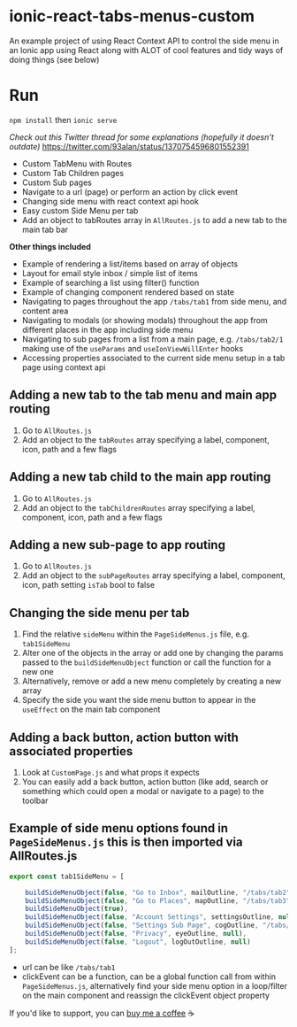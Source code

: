# ionic-react-tabs-menus-custom
An example project of using React Context API to control the side menu in an Ionic app using React along with ALOT of cool features and tidy ways of doing things (see below)

# Run
`npm install`
then
`ionic serve`

_Check out this Twitter thread for some explanations (hopefully it doesn't outdate)_
https://twitter.com/93alan/status/1370754596801552391

- Custom TabMenu with Routes
- Custom Tab Children pages
- Custom Sub pages
- Navigate to a url (page) or perform an action by click event
- Changing side menu with react context api hook
- Easy custom Side Menu per tab
- Add an object to tabRoutes array in `AllRoutes.js` to add a new tab to the main tab bar

__Other things included__
- Example of rendering a list/items based on array of objects
- Layout for email style inbox / simple list of items
- Example of searching a list using filter() function
- Example of changing component rendered based on state
- Navigating to pages throughout the app `/tabs/tab1` from side menu, and content area
- Navigating to modals (or showing modals) throughout the app from different places in the app including side menu
- Navigating to sub pages from a list from a main page, e.g. `/tabs/tab2/1` making use of the `useParams` and `useIonViewWillEnter` hooks
- Accessing properties associated to the current side menu setup in a tab page using context api

## Adding a new tab to the tab menu and main app routing
1. Go to `AllRoutes.js`
2. Add an object to the `tabRoutes` array specifying a label, component, icon, path and a few flags

## Adding a new tab child to the main app routing
1. Go to `AllRoutes.js`
2. Add an object to the `tabChildrenRoutes` array specifying a label, component, icon, path and a few flags

## Adding a new sub-page to app routing
1. Go to `AllRoutes.js`
2. Add an object to the `subPageRoutes` array specifying a label, component, icon, path setting `isTab` bool to false

## Changing the side menu per tab
1. Find the relative `sideMenu` within the `PageSideMenus.js` file, e.g. `tab1SideMenu`
2. Alter one of the objects in the array or add one by changing the params passed to the `buildSideMenuObject` function or call the function for a new one
3. Alternatively, remove or add a new menu completely by creating a new array
4. Specify the side you want the side menu button to appear in the `useEffect` on the main tab component

## Adding a back button, action button with associated properties
1. Look at `CustomPage.js` and what props it expects
2. You can easily add a back button, action button (like add, search or something which could open a modal or navigate to a page) to the toolbar

## Example of side menu options found in `PageSideMenus.js` this is then imported via AllRoutes.js
```js
export const tab1SideMenu = [

    buildSideMenuObject(false, "Go to Inbox", mailOutline, "/tabs/tab2"),
    buildSideMenuObject(false, "Go to Places", mapOutline, "/tabs/tab3"),
    buildSideMenuObject(true),
    buildSideMenuObject(false, "Account Settings", settingsOutline, null),
    buildSideMenuObject(false, "Settings Sub Page", cogOutline, "/tabs/tab1/settings"),
    buildSideMenuObject(false, "Privacy", eyeOutline, null),
    buildSideMenuObject(false, "Logout", logOutOutline, null)
];
```
- url can be like `/tabs/tab1`
- clickEvent can be a function, can be a global function call from within `PageSideMenus.js`, alternatively find your side menu option in a loop/filter on the main component and reassign the clickEvent object property

If you'd like to support, you can <a className="link" href="https://www.buymeacoffee.com/ionicreacthub" target="_blank" rel="noopener">buy me a coffee</a> ☕️
